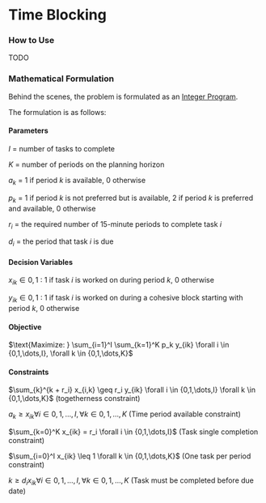 # Time Blocking

### How to Use

TODO 

### Mathematical Formulation
Behind the scenes, the problem is formulated as an [Integer Program](https://en.wikipedia.org/wiki/Integer_programming).

The formulation is as follows: 

#### Parameters 

$I$ = number of tasks to complete

$K$ = number of periods on the planning horizon

$a_k$ = 1 if period $k$ is available, 0 otherwise

$p_k$ = 1 if period $k$ is not preferred but is available, 2 if period $k$ is preferred and available, 0 otherwise 

$r_i$ = the required number of 15-minute periods to complete task $i$

$d_i$ = the period that task $i$ is due

#### Decision Variables

$x_{ik} \in {0,1}$ : 1 if task $i$ is worked on during period $k$, 0 otherwise

$y_{ik} \in {0,1}$ : 1 if task $i$ is worked on during a cohesive block starting with period $k$, 0 otherwise

#### Objective
$\text{Maximize: } \sum_{i=1}^I \sum_{k=1}^K p_k y_{ik}  \forall i \in {0,1,\dots,I}, \forall k \in {0,1,\dots,K}$


#### Constraints

$\sum_{k}^{k + r_i} x_{i,k} \geq r_i y_{ik}  \forall i \in {0,1,\dots,I} \forall k \in {0,1,\dots,K}$ (togetherness constraint)

$a_k \geq x_{ik} \forall i \in {0,1,\dots,I}, \forall k \in {0,1,\dots,K}$ (Time period available constraint)

$\sum_{k=0}^K x_{ik} = r_i  \forall i \in {0,1,\dots,I}$ (Task single completion constraint)

$\sum_{i=0}^I x_{ik} \leq 1  \forall k \in {0,1,\dots,K}$ (One task per period constraint)

$k \geq d_i x_{ik}  \forall i \in {0,1,\dots,I}, \forall k \in {0,1,\dots,K}$ (Task must be completed before due date)

